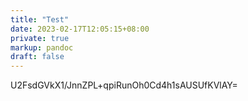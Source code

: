 ```yaml
---
title: "Test"
date: 2023-02-17T12:05:15+08:00
private: true
markup: pandoc
draft: false
---
```

U2FsdGVkX1/JnnZPL+qpiRunOh0Cd4h1sAUSUfKVlAY=